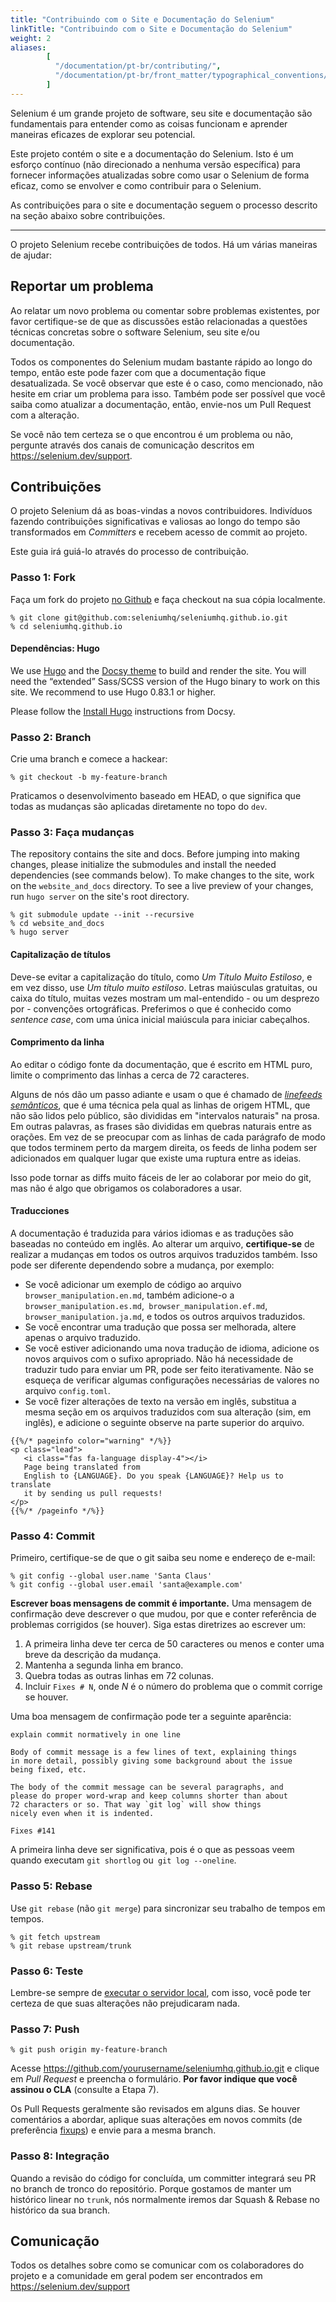 ```yaml
---
title: "Contribuindo com o Site e Documentação do Selenium"
linkTitle: "Contribuindo com o Site e Documentação do Selenium"
weight: 2
aliases: 
        [
          "/documentation/pt-br/contributing/",
          "/documentation/pt-br/front_matter/typographical_conventions/"
        ]
---
```


Selenium é um grande projeto de software, seu site e documentação são fundamentais
para entender como as coisas funcionam e aprender maneiras eficazes de explorar
seu potencial.

Este projeto contém o site e a documentação do Selenium. Isto é
um esforço contínuo (não direcionado a nenhuma versão específica) para fornecer
informações atualizadas sobre como usar o Selenium de forma eficaz, como se
envolver e como contribuir para o Selenium.

As contribuições para o site e documentação seguem o processo descrito na seção abaixo sobre contribuições. 

---

O projeto Selenium recebe contribuições de todos. Há um
várias maneiras de ajudar:

## Reportar um problema

Ao relatar um novo problema ou comentar sobre problemas existentes, por favor
certifique-se de que as discussões estão relacionadas a questões técnicas concretas sobre o
software Selenium, seu site e/ou documentação.

Todos os componentes do Selenium mudam bastante rápido ao longo do tempo, então este
pode fazer com que a documentação fique desatualizada. Se você observar que este é
o caso, como mencionado, não hesite em criar um problema para isso.
Também pode ser possível que você saiba como atualizar a
documentação, então, envie-nos um Pull Request com a
alteração.

Se você não tem certeza se o que encontrou é um problema ou não,
pergunte através dos canais de comunicação descritos em
https://selenium.dev/support.

## Contribuições

O projeto Selenium dá as boas-vindas a novos contribuidores. Indivíduos fazendo
contribuições significativas e valiosas ao longo do tempo são transformados em _Committers_
e recebem acesso de commit ao projeto.

Este guia irá guiá-lo através do processo de contribuição.

### Passo 1: Fork

Faça um fork do projeto [no Github](https://github.com/seleniumhq/seleniumhq.github.io)
e faça checkout na sua cópia localmente.

```shell
% git clone git@github.com:seleniumhq/seleniumhq.github.io.git
% cd seleniumhq.github.io
```

#### Dependências: Hugo

We use [Hugo](https://gohugo.io/) and the [Docsy theme](https://www.docsy.dev/)
to build and render the site. You will need the “extended” 
Sass/SCSS version of the Hugo binary to work on this site. We recommend
to use Hugo 0.83.1 or higher.

Please follow the [Install Hugo](https://www.docsy.dev/docs/getting-started/#install-hugo) 
instructions from Docsy.

### Passo 2: Branch

Crie uma branch e comece a hackear:

```shell
% git checkout -b my-feature-branch
```

Praticamos o desenvolvimento baseado em HEAD, o que significa que todas as mudanças são aplicadas
diretamente no topo do `dev`.

### Passo 3: Faça mudanças

The repository contains the site and docs. Before jumping into
making changes, please initialize the submodules and install the
needed dependencies (see commands below). To make changes to the site, 
work on the `website_and_docs` directory. To see a live preview of 
your changes, run `hugo server` on the site's root directory.

```shell
% git submodule update --init --recursive
% cd website_and_docs
% hugo server
```

#### Capitalização de títulos

Deve-se evitar a capitalização do título,
como _Um Título Muito Estiloso_,
e em vez disso, use _Um título muito estiloso_.
Letras maiúsculas gratuitas, ou caixa do título,
muitas vezes mostram um mal-entendido - ou um desprezo por -
convenções ortográficas.
Preferimos o que é conhecido como _sentence case_,
com uma única inicial maiúscula para iniciar cabeçalhos.

#### Comprimento da linha

Ao editar o código fonte da documentação,
que é escrito em HTML puro,
limite o comprimento das linhas a cerca de 72 caracteres.

Alguns de nós dão um passo adiante
e usam o que é chamado de
[_linefeeds semânticos_](//rhodesmill.org/brandon/2012/one-sentence-per-line),
que é uma técnica pela qual as linhas de origem HTML,
que não são lidos pelo público,
são divididas em "intervalos naturais" na prosa.
Em outras palavras, as frases são divididas
em quebras naturais entre as orações.
Em vez de se preocupar com as linhas de cada parágrafo
de modo que todos terminem perto da margem direita,
os feeds de linha podem ser adicionados em qualquer lugar
que existe uma ruptura entre as ideias.

Isso pode tornar as diffs muito fáceis de ler
ao colaborar por meio do git,
mas não é algo que obrigamos os colaboradores a usar.

#### Traducciones

A documentação é traduzida para vários idiomas e as traduções são baseadas no conteúdo em inglês. Ao alterar um arquivo, **certifique-se** de realizar a
mudanças em todos os outros arquivos traduzidos também. Isso pode ser diferente dependendo
sobre a mudança, por exemplo:
 
* Se você adicionar um exemplo de código ao arquivo `browser_manipulation.en.md`,
também adicione-o a `browser_manipulation.es.md`,` browser_manipulation.ef.md`,
`browser_manipulation.ja.md`, e todos os outros arquivos traduzidos.
* Se você encontrar uma tradução que possa ser melhorada, altere apenas o arquivo traduzido.
* Se você estiver adicionando uma nova tradução de idioma, adicione os novos arquivos com o
sufixo apropriado. Não há necessidade de traduzir tudo para enviar um
PR, pode ser feito iterativamente. Não se esqueça de verificar algumas configurações necessárias de
valores no arquivo `config.toml`.
* Se você fizer alterações de texto na versão em inglês, substitua a mesma seção em
os arquivos traduzidos com sua alteração (sim, em inglês), e adicione o seguinte
observe na parte superior do arquivo.
 

```
{{%/* pageinfo color="warning" */%}}
<p class="lead">
   <i class="fas fa-language display-4"></i> 
   Page being translated from 
   English to {LANGUAGE}. Do you speak {LANGUAGE}? Help us to translate
   it by sending us pull requests!
</p>
{{%/* /pageinfo */%}}
```

### Passo 4: Commit

Primeiro, certifique-se de que o git saiba seu nome e endereço de e-mail:

```shell
% git config --global user.name 'Santa Claus'
% git config --global user.email 'santa@example.com'
```

**Escrever boas mensagens de commit é importante.** Uma mensagem de confirmação
deve descrever o que mudou, por que e conter referência de problemas corrigidos (se
houver). Siga estas diretrizes ao escrever um:

1. A primeira linha deve ter cerca de 50 caracteres ou menos e conter uma
     breve da descrição da mudança.
2. Mantenha a segunda linha em branco.
3. Quebra todas as outras linhas em 72 colunas.
4. Incluir `Fixes # N`, onde _N_ é o número do problema que o commit corrige
    se houver.

Uma boa mensagem de confirmação pode ter a seguinte aparência:

```text
explain commit normatively in one line

Body of commit message is a few lines of text, explaining things
in more detail, possibly giving some background about the issue
being fixed, etc.

The body of the commit message can be several paragraphs, and
please do proper word-wrap and keep columns shorter than about
72 characters or so. That way `git log` will show things
nicely even when it is indented.

Fixes #141
```

A primeira linha deve ser significativa, pois é o que as pessoas veem quando
executam `git shortlog` ou` git log --oneline`.

### Passo 5: Rebase

Use `git rebase` (não `git merge`) para sincronizar seu trabalho de tempos em tempos.

```shell
% git fetch upstream
% git rebase upstream/trunk
```

### Passo 6: Teste

Lembre-se sempre de [executar o servidor local](https://gohugo.io/getting-started/usage/#livereload),
com isso, você pode ter certeza de que suas alterações não prejudicaram nada.

### Passo 7: Push

```shell
% git push origin my-feature-branch
```

Acesse https://github.com/yourusername/seleniumhq.github.io.git e
clique em _Pull Request_ e preencha o formulário. **Por favor indique
que você assinou o CLA** (consulte a Etapa 7).

Os Pull Requests geralmente são revisados em alguns dias. Se houver
comentários a abordar, aplique suas alterações em novos commits (de preferência
[fixups](http://git-scm.com/docs/git-commit)) e envie para a mesma
branch.

### Passo 8: Integração

Quando a revisão do código for concluída, um committer integrará seu PR no branch de tronco do repositório. Porque gostamos de manter um
histórico linear no `trunk`, nós normalmente iremos dar Squash & Rebase no histórico da sua branch.

## Comunicação

Todos os detalhes sobre como se comunicar com os colaboradores do projeto
e a comunidade em geral podem ser encontrados em https://selenium.dev/support
